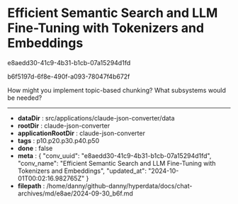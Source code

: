 # Efficient Semantic Search and LLM Fine-Tuning with Tokenizers and Embeddings

e8aedd30-41c9-4b31-b1cb-07a15294d1fd

b6f5197d-6f8e-490f-a093-78047f4b672f

How might you implement topic-based chunking? What subsystems would be needed?

---

* **dataDir** : src/applications/claude-json-converter/data
* **rootDir** : claude-json-converter
* **applicationRootDir** : claude-json-converter
* **tags** : p10.p20.p30.p40.p50
* **done** : false
* **meta** : {
  "conv_uuid": "e8aedd30-41c9-4b31-b1cb-07a15294d1fd",
  "conv_name": "Efficient Semantic Search and LLM Fine-Tuning with Tokenizers and Embeddings",
  "updated_at": "2024-10-01T00:02:16.982765Z"
}
* **filepath** : /home/danny/github-danny/hyperdata/docs/chat-archives/md/e8ae/2024-09-30_b6f.md